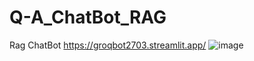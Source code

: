 # Q-A_ChatBot_RAG
Rag ChatBot https://groqbot2703.streamlit.app/
![image](https://github.com/user-attachments/assets/a85a2cb0-7670-45ff-ad5d-535d98c533f9)
